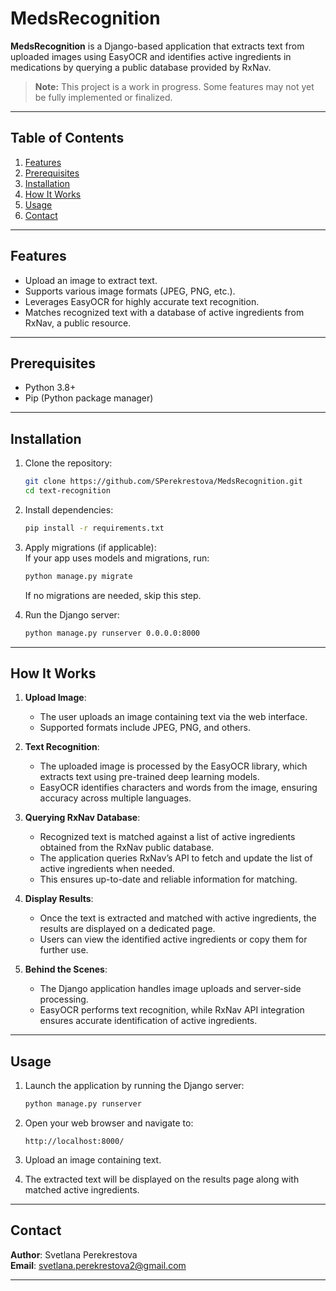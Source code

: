 # MedsRecognition

**MedsRecognition** is a Django-based application that extracts text from uploaded images using EasyOCR and identifies active ingredients in medications by querying a public database provided by RxNav. 

> **Note:** This project is a work in progress. Some features may not yet be fully implemented or finalized.

---

## Table of Contents
1. [Features](#features)  
2. [Prerequisites](#prerequisites)  
3. [Installation](#installation)  
4. [How It Works](#how-it-works)  
5. [Usage](#usage)  
6. [Contact](#contact)

---

## Features
- Upload an image to extract text.  
- Supports various image formats (JPEG, PNG, etc.).  
- Leverages EasyOCR for highly accurate text recognition.  
- Matches recognized text with a database of active ingredients from RxNav, a public resource.  

---

## Prerequisites
- Python 3.8+  
- Pip (Python package manager)  

---

## Installation

1. Clone the repository:
   ```bash
   git clone https://github.com/SPerekrestova/MedsRecognition.git
   cd text-recognition
   ```

2. Install dependencies:
   ```bash
   pip install -r requirements.txt
   ```

3. Apply migrations (if applicable):  
   If your app uses models and migrations, run:  
   ```bash
   python manage.py migrate
   ```  
   If no migrations are needed, skip this step.

4. Run the Django server:
   ```bash
   python manage.py runserver 0.0.0.0:8000
   ```

---

## How It Works

1. **Upload Image**:  
   - The user uploads an image containing text via the web interface.  
   - Supported formats include JPEG, PNG, and others.  

2. **Text Recognition**:  
   - The uploaded image is processed by the EasyOCR library, which extracts text using pre-trained deep learning models.  
   - EasyOCR identifies characters and words from the image, ensuring accuracy across multiple languages.  

3. **Querying RxNav Database**:  
   - Recognized text is matched against a list of active ingredients obtained from the RxNav public database.  
   - The application queries RxNav’s API to fetch and update the list of active ingredients when needed.  
   - This ensures up-to-date and reliable information for matching.  

4. **Display Results**:  
   - Once the text is extracted and matched with active ingredients, the results are displayed on a dedicated page.  
   - Users can view the identified active ingredients or copy them for further use.  

5. **Behind the Scenes**:  
   - The Django application handles image uploads and server-side processing.  
   - EasyOCR performs text recognition, while RxNav API integration ensures accurate identification of active ingredients.  

---

## Usage

1. Launch the application by running the Django server:
   ```bash
   python manage.py runserver
   ```

2. Open your web browser and navigate to:
   ```
   http://localhost:8000/
   ```

3. Upload an image containing text.  
4. The extracted text will be displayed on the results page along with matched active ingredients.

---

## Contact

**Author**: Svetlana Perekrestova  
**Email**: [svetlana.perekrestova2@gmail.com](mailto:svetlana.perekrestova2@gmail.com)  

---
